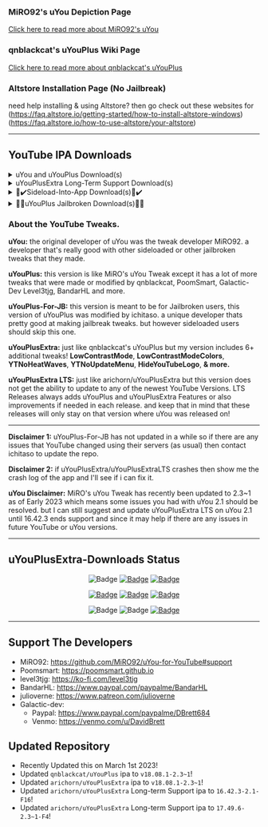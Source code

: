 ### MiRO92's uYou Depiction Page
[Click here to read more about MiRO92's uYou](https://miro92.com/repo/depictions/?p=com.miro.uyou)
### qnblackcat's uYouPlus Wiki Page
[Click here to read more about qnblackcat's uYouPlus](https://github.com/qnblackcat/uYouPlus/wiki)

### Altstore Installation Page (No Jailbreak)
need help installing & using Altstore? then go check out these websites for 
(https://faq.altstore.io/getting-started/how-to-install-altstore-windows)
(https://faq.altstore.io/how-to-use-altstore/your-altstore)

----------------------------------

## YouTube IPA Downloads
<details> 
  <summary>uYou and uYouPlus Download(s)</summary>
  
   | Download Link | App Name | App Version | uYou Version | Release Name | Released By | File Type |
   |-------------|:------:|:-------:|:------:|:---------:|:---------:|:---------:|
   | [Direct Download](https://miro92.com/repo/depictions/com.miro.uyou/iPA/YouTube_16.42.3_uYou_2.1.ipa) | YouTube | v16.42.3 | v2.1 | uYou | MiRO92 | IPA |
   
   | Download Link | App Name | App Version | uYou Version | Release Name | Released By | File Type |
   |-------------|:------:|:-------:|:------:|:---------:|:---------:|:---------:|
   | [Direct Download](https://github.com/qnblackcat/uYouPlus/releases/download/v18.08.1-2.3.1/uYouPlus_18.08.1_2.3.1.ipa) | YouTube | v18.08.1 | v2.3~1 | uYouPlus | qnblackcat | IPA |
 
   | Download Link | App Name | App Version | uYou Version | Release Name | Released By | File Type |
   |-------------|:------:|:-------:|:------:|:---------:|:---------:|:---------:|
   | [Direct Download](https://github.com/arichorn/uYouPlusExtra/releases/download/v18.08.1-2.3.1/uYouPlusExtra_18.08.1_2.3.1.ipa) | YouTube | v18.08.1 | v2.3~1 | uYouPlusExtra | arichorn | IPA |
</details>

<details>
  <summary>uYouPlusExtra Long-Term Support Download(s)</summary>
  
| Download Link | App Name | App Version | uYou Version | Release Name | Released By | File Type | IPA Updated On | LTS Release Number |
   |-------------|:------:|:-------:|:------:|:---------:|:---------:|:---------:|:---------:|:---------:|
   | [Direct Download](https://github.com/arichorn/uYouPlusExtra/releases/download/v17.49.6-2.3.1-F4/uYouPlusExtra_17.49.6_2.3.1_F4.ipa) | YouTube | v17.49.6 | v2.3~1 | uYouPlusExtra | arichorn | IPA | February 28th 2023 | LTS Release 4 |
   
| Download Link | App Name | App Version | uYou Version | Release Name | Released By | File Type | IPA Updated On | LTS Release Number |
   |-------------|:------:|:-------:|:------:|:---------:|:---------:|:---------:|:---------:|:---------:|
   | [Direct Download](https://github.com/arichorn/uYouPlusExtra/releases/download/v16.42.3-2.1-F16/uYouPlusExtra_16.42.3_2.3.1_F16.ipa) | YouTube | v16.42.3 | v2.1 | uYouPlusExtra | arichorn | IPA | February 28th 2023 | LTS Release 16 |
</details>

<details>
  <summary>📲✔️Sideload-Into-App Download(s)📲✔️</summary>
**Sideloading (No Jailbreak):** [Altstore Sideloading Guide](https://www.reddit.com/r/AltStore/comments/xlkapp/beginners_altstore_sideloading_guide)

**Outdated Meaning:** if you see the text **(OUTDATED RELEASE)** next to the Release Name then that indicates not to download it because its just there for users who doesn't want any additonal features since its just regular uYou and even though this one is pretty buggy on what you can do.
   | Download Link | uYou Version | App Version | Release Name | Released By | App Safety | App Type |
   |-------------|:------:|:-------:|:------:|:---------:|:--------------:|:---------:|
   | [Direct-App Download](https://tinyurl.com/2spf7u53) | v2.1 | v16.42.3 | uYou (OUTDATED RELEASE) | MiRO92 | Non-Jailbroken 📲✅ | Altstore

   | Download Link | uYou Version | App Version | Release Name | Released By | App Safety | App Type |
   |-------------|:------:|:-------:|:------:|:---------:|:--------------:|:---------:|
   | [Direct-App Download](https://tinyurl.com/2p8jnjsh) | v2.3~1 | v18.08.1 | uYouPlus | qnblackcat | Non-Jailbroken 📲✅ | Altstore
  
   | Download Link | uYou Version | App Version | Release Name | Released By | App Safety | App Type |
   |-------------|:------:|:-------:|:------:|:---------:|:--------------:|:---------:|
   | [Direct-App Download](https://tinyurl.com/2p94t5sn) | v2.3~1 | v18.08.1 | uYouPlusExtra | arichorn | Non-Jailbroken 📲✅ | Altstore
  
   | Download Link | uYou Version | App Version | Release Name | Released By | App Safety | App Type |
   |-------------|:------:|:-------:|:------:|:---------:|:--------------:|:---------:|
   | [Direct-App Download](https://tinyurl.com/mvt6vayz) | v2.1 | v16.42.3 | uYouPlusExtra LTS 16 | arichorn | Non-Jailbroken 📲✅ | Altstore
  
   | Download Link | uYou Version | App Version | Release Name | Released By | App Safety | App Type |
   |-------------|:------:|:-------:|:------:|:---------:|:--------------:|:---------:|
   | [Direct-App Download](https://tinyurl.com/3f6r7nt5) | v2.3~1 | v17.49.6 | uYouPlusExtra LTS 4 | arichorn | Non-Jailbroken 📲✅ | Altstore
</details>

<details>
  <summary>📲🚫uYouPlus Jailbroken Download(s)📲🚫</summary>
uYouPlus-For-JB might be a little outdated and may not be compatible with YouTube v17.30.1-newer due to a ton of changes to the code in the App.
  
   | Download Link | Deb Version | App Version | Release Name | Released By | App Safety | App Type |
   |----------|:---------:|:--------------:|:------------:|:-----------:|:-------------:|:-------:|
   | [Download](https://www.ios-repo-updates.com/repository/ichitaso-repository/package/com.ichitaso.uyouplus) | 1.0.7 | v17.17.4-v17.29.3 | uYouPlus-For-JB | ichitaso | Jailbroken 📵❎ | Cydia
</details>

### About the YouTube Tweaks.
**uYou:** the original developer of uYou was the tweak developer MiRO92. a developer that's really good with other sideloaded or other jailbroken tweaks that they made.

**uYouPlus:** this version is like MiRO's uYou Tweak except it has a lot of more tweaks that were made or modified by qnblackcat, PoomSmart, Galactic-Dev Level3tjg, BandarHL and more.

**uYouPlus-For-JB:** this version is meant to be for Jailbroken users, this version of uYouPlus was modified by ichitaso. a unique developer thats pretty good at making jailbreak tweaks. but however sideloaded users should skip this one.

**uYouPlusExtra:** just like qnblackcat's uYouPlus but my version includes 6+ additional tweaks! **LowContrastMode**, **LowContrastModeColors**, **YTNoHeatWaves**, **YTNoUpdateMenu**, **HideYouTubeLogo**, **& more.**
  
**uYouPlusExtra LTS:** just like arichorn/uYouPlusExtra but this version does not get the ability to update to any of the newest YouTube Versions. LTS Releases always adds uYouPlus and uYouPlusExtra Features or also improvements if needed in each release. and keep that in mind that these releases will only stay on that version where uYou was released on!

----------------------------------

**Disclaimer 1:** uYouPlus-For-JB has not updated in a while so if there are any issues that YouTube changed using their servers (as usual) then contact ichitaso to update the repo.

**Disclaimer 2:** if uYouPlusExtra/uYouPlusExtraLTS crashes then show me the crash log of the app and I'll see if i can fix it.

**uYou Disclaimer:** MiRO's uYou Tweak has recently been updated to 2.3~1 as of Early 2023 which means some issues you had with uYou 2.1 should be resolved. but I can still suggest and update uYouPlusExtra LTS on uYou 2.1 until 16.42.3 ends support and since it may help if there are any issues in future YouTube or uYou versions.

----------------------------------
## uYouPlusExtra-Downloads Status

<p align="center">
    <img src="https://img.shields.io/badge/Platform-iOS%20%7C%20iPadOS%2014.0%2B-yellow" alt="Badge"/>
    <a href="https://github.com/arichorn/uYouPlus-Downloads/wiki/FAQ"><img src="https://img.shields.io/badge/Question%3F-FAQ-yellow" alt="Badge"></img></a>
    <a href="https://github.com/arichorn/uYouPlus-Downloads/wiki/FAQ"><img src="https://custom-icon-badges.demolab.com/badge/translate-blue.svg?logo=translate&logoColor=white" alt="Badge"></img></a>
    

    
</p>

<p align="center">
    <a href="https://github.com/arichorn/uYouPlus-Downloads/releases/latest"><img src="https://img.shields.io/github/downloads/arichorn/uYouPlus/total?label=Download" alt="Badge"></img></a>
    <a href="https://github.com/arichorn/uYouPlus-Downloads/commit"><img src="https://custom-icon-badges.demolab.com/github/last-commit/arichorn/uYouPlus-Downloads?logo=history&logoColor=white&label=Last commit" alt="Badge"></img></a>
    <a href="https://github.com/arichorn/uYouPlus-Downloads/issues"><img src="https://custom-icon-badges.demolab.com/github/issues-raw/arichorn/uYouPlus-Downloads?logo=issue-opened&label=Issues" alt="Badge"></img></a>

</p>

<p align="center">
   <img src="https://img.shields.io/github/stars/arichorn/uYouPlus-Downloads?style=social" alt="Badge"/>
   <img src="https://img.shields.io/github/forks/arichorn/uYouPlus-Downloads?style=social" alt="Badge"/>
   <a href="https://github.com/arichorn/uYouPlus-Downloads#support-the-developers"><img src="https://img.shields.io/badge/-Support-lightgrey?style=social&logo=paypal" alt="Badge"></img></a>
</p>

----------------------------------

## Support The Developers
- MiRO92: https://github.com/MiRO92/uYou-for-YouTube#support
- Poomsmart: https://poomsmart.github.io
- level3tjg: https://ko-fi.com/level3tjg
- BandarHL: https://www.paypal.com/paypalme/BandarHL
- julioverne: https://www.patreon.com/julioverne
- Galactic-dev:
  - Paypal: https://www.paypal.com/paypalme/DBrett684
  - Venmo: https://venmo.com/u/DavidBrett

## Updated Repository
- Recently Updated this on March 1st 2023!
- Updated `qnblackcat/uYouPlus` ipa to `v18.08.1-2.3~1`!
- Updated `arichorn/uYouPlusExtra` ipa to `v18.08.1-2.3~1`!
- Updated `arichorn/uYouPlusExtra` Long-term Support ipa to `16.42.3-2.1-F16`!
- Updated `arichorn/uYouPlusExtra` Long-term Support ipa to `17.49.6-2.3~1-F4`!
